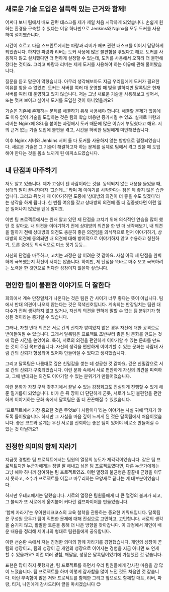 ## 새로운 기술 도입은 설득력 있는 근거와 함께!

어쩌다 보니 팀에서 배포 관련 태스크를 제가 제일 처음 시작하게 되었습니다. 손쉽게 원하는 환경을 구축할 수 있다는 이유 하나만으로 Jenkins와 Nginx을 모두 도커를 사용하여 설치했습니다.

시간이 흐르고 다음 스프린트에서는 파랑과 리버가 배포 관련 태스크를 이어서 담당하게 되었습니다. 하지만 파랑과 리버는 도커 사용에 많은 불편함을 겪었다고 해요. 도커를 사용하지 않고 설치했다면 더 편하게 설정할 수 있는데, 도커를 사용해서 오히려 더 불편해졌다는 것이죠. 그리고 파랑과 리버는 제게 도커를 사용해야 하는 이유에 관해 물어봤습니다.

질문을 듣고 말문이 막혔습니다. 아무리 생각해보아도 지금 우리팀에게 도커가 필요한 이유를 찾을 수 없었죠. 도커는 서버를 여러 대 운영할 때 빛을 발하지만 달록팀은 현재 서버를 여러 대 운영하고 있지 않습니다. 저는 그냥 새로운 기술을 사용해보고 싶어서, 또는 멋져 보이고 싶어서 도커를 도입한 것이 아니었을까요?

기술은 기존에 존재하는 문제를 해결하기 위해 사용해야 합니다. 해결할 문제가 없음에도 이유 없이 기술을 도입하는 것은 팀의 학습 비용만 증가시킬 수 있죠. 실제로 파랑과 리버는 Nginx에 SSL을 붙이는 과정에서 도커 때문에 많은 이슈에 부딪혔다고 해요. 저의 근거 없는 기술 도입에 불편을 겪고, 시간을 허비한 팀원에게 미안해졌습니다.

이후 Nginx 서버와 Jenkins 서버 둘 다 도커를 사용하지 않는 방향으로 결정되었습니다. 새로운 기술은 그 기술이 해결하고자 하는 문제를 실제로 팀에서 겪고 있을 때 도입해야 한다는 것을 몸소 느끼게 된 에피소드였습니다.

## 내 단점과 마주하기

저도 알고 있습니다. 제가 고집이 센 사람이라는 것을. 동의되지 않는 내용을 들었을 때, 상대의 말이 끝나자마자 ‘그런데…’ 라며 제 이야기를 시작한다는 점은 제 좋지 않은 습관입니다. 그리고 뒤늦게 제 이야기하던 도중에 ‘상대방의 의견이 더 좋을 수도 있겠다’라는 생각을 하게 됩니다. 한 번쯤 여유를 갖고 상대방의 의견에 좀 더 집중했다면 이런 일은 일어나지 않았을 텐데 말이죠.

이번 팀 프로젝트에서는 원래 알고 있던 제 단점을 고치기 위해 의식적인 연습을 많이 했던 것 같아요. 내 의견을 이야기하기 전에 상대방의 의견을 한 번 더 생각해보기, 내 의견을 말하기 전에 상대방의 의견도 충분히 좋은 의견임을 의식적으로 먼저 이야기하기, 상대방의 의견에 동의되면 내 의견에 대해 방어적으로 이야기하지 않고 수용하고 칭찬하기, 토론 중에도 의식적으로 미소 짓기 등등…

자신의 단점을 마주하고, 고치는 과정은 참 어려운 것 같아요. 사실 아직 제 단점을 완벽하게 극복했는지 확신이 서지는 않습니다. 하지만, 제 단점을 똑바로 마주 보고 극복하려는 노력을 한 것만으로 커다란 성장이지 않을까 싶습니다.

## 편안한 팀이 불편한 이야기도 더 잘한다

회의에서 계속 만장일치가 나온다는 것은 팀원 간 사이가 너무 좋다는 뜻이 아닙니다. 팀에서 반대 의견이 나오지 않는다는 것은 적색신호입니다. 계속되는 만장일치는 팀원 대다수가 전혀 생각하지 않고 있거나, 자신의 의견을 편하게 말할 수 없는 팀 분위기가 형성된 것이라는 증거일 수 있습니다.

그러나, 자칫 반대 의견은 서로 간의 신뢰가 쌓여있지 않은 경우 자신에 대한 공격으로 받아들여질 수 있습니다. 그래서 달록팀은 프로젝트 초반부터 좋은 팀 문화를 만드는 것에 많은 시간을 쏟았어요. 특히, 서로의 의견을 편안하게 이야기할 수 있는 문화를 만드는 것이 주된 목표였습니다. 자신의 생각을 편안하게 이야기할 수 있는 문화는 사람대 사람 간의 신뢰가 형성되어 있어야 만들어질 수 있다고 생각했습니다.

그리고 달록팀은 나름대로 깊은 친밀감을 쌓는 데 성공한 것 같아요. 깊은 친밀감으로 서로 간의 신뢰가 구축되었습니다. 이런 문화 속에서 서로 편안하게 자신의 의견을 피력하고, 그에 반대되는 의견도 이야기할 수 있는 분위기가 만들어졌습니다.

이런 문화가 자칫 구색 갖추기에서 끝날 수 있는 감정회고도 진실되게 진행할 수 있게 해준 밑거름이 되었습니다. 비가 온 뒤 땅이 더 단단하게 굳듯, 서로가 느낀 불편함을 편안하게 이야기하는 문화 속에서 달록팀은 좀 더 끈끈해질 수 있었습니다.

‘프로젝트에서 가장 중요한 것은 무엇보다 사람이다’라는 이야기는 사실 귀에 딱지가 앉도록 들어왔습니다. 하지만 그 사실을 마음 깊이 느끼게 된 것은 달록팀에서 처음이었습니다. 좋은 코드와 설계는 우선 서로를 신뢰하는 좋은 팀이 있어야 비로소 만들어질 수 있는 것 아닐까요?

## 진정한 의미의 함께 자라기

지금껏 경험한 팀 프로젝트에서는 팀원의 열정의 농도가 제각각이었습니다. 같은 팀 프로젝트지만 누군가에게는 정말 잘 해내고 싶은 팀 프로젝트였다면, 다른 누군가에게는 그냥 해야 하니까 참여하는 팀 프로젝트였죠. 이런 열정의 불균형은 끝끝내 균형을 이루지 못하고, 소수가 프로젝트를 이끌고 마무리하는 모양새로 끝나는 게 대부분이었습니다.

하지만 우테코에서는 달랐습니다. 서로의 열정은 팀원들에게 더 큰 열정의 불씨가 되고, 그 불씨가 또 서로에게 옮겨붙어 커다란 캠프파이어를 만들었습니다.

‘함께 자라기’는 우아한테크코스의 교육 철학을 관통하는 중요한 키워드입니다. 달록팀은 구성원 모두가 팀이 직면한 문제에 대해 진심으로 고민하고, 고민합니다. 서로의 생각을 숨기지 않고, 활발한 토론을 통해 더 나은 방향을 찾아갑니다. 이 과정에서 개인이 배운 내용을 정리해 세미나의 형태로 팀원들에게 공유합니다.

이런 선순환 속에서 저는 진정한 의미의 함께 자라기를 경험했습니다. 개인의 성장이 곧 팀의 성장이고, 팀의 성장이 곧 개인의 성장으로 이어지는 경험을 지금 아니면 또 언제 할 수 있을까요? 이런 여러 경험, 깨달음, 성장은 달록팀이었기에 가능했던 것 같습니다.

표현은 많이 하지 못했지만, 팀 프로젝트를 하면서 우리 팀원들에게 감사한 마음을 참 많이 느꼈습니다. 팀 프로젝트를 하며 이렇게 감사함을 많이 느낀 것도 처음인 것 같습니다. 이런 부족함이 많은 저와 프로젝트를 함께한 그리고 앞으로도 함께할 매트, 리버, 파랑, 티거, 나인에게 감사드리며 글을 마치겠습니다 😊
